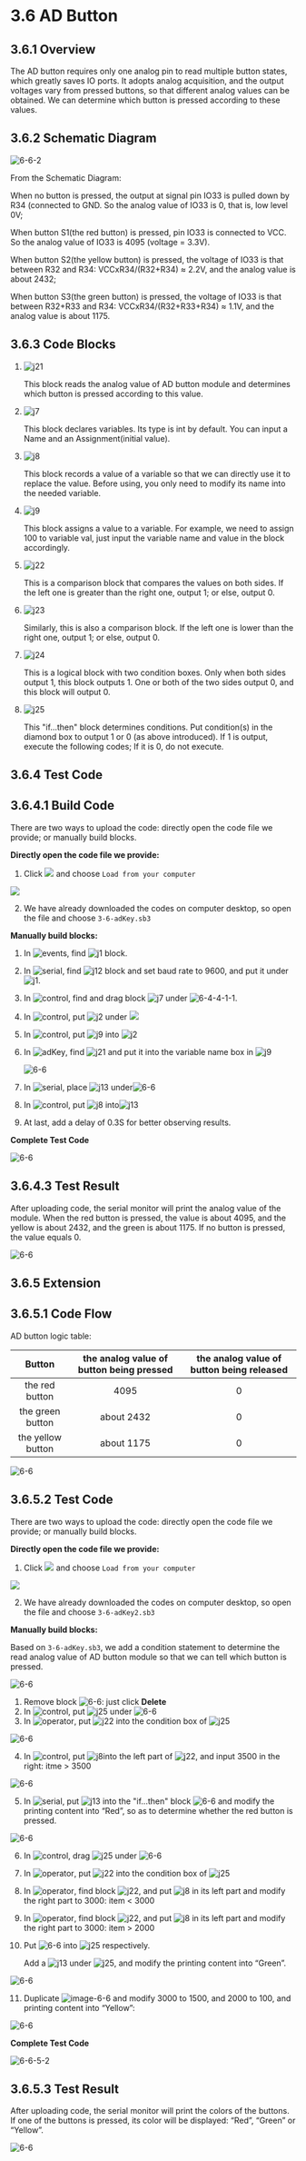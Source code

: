 # 3.6 AD Button

## 3.6.1 Overview

The AD button requires only one analog pin to read multiple button states, which greatly saves IO ports. It adopts analog acquisition, and the output voltages vary from pressed buttons, so that different analog values can be obtained. We can determine which button is pressed according to these values.

##  3.6.2 Schematic Diagram

![6-6-2](./media/6-6-2.png)

From the Schematic Diagram: 

When no button is pressed, the output at signal pin IO33 is pulled down by R34 (connected to GND. So the analog value of IO33 is 0, that is, low level 0V;

When button S1(the red button) is pressed, pin IO33 is connected to VCC. So the analog value of IO33 is 4095 (voltage = 3.3V).

When button S2(the yellow button) is pressed, the voltage of IO33 is that between R32 and R34: VCCxR34/(R32+R34) ≈ 2.2V, and the analog value is about 2432;

When button S3(the green button) is pressed, the voltage of IO33 is that between R32+R33 and R34: VCCxR34/(R32+R33+R34) ≈ 1.1V, and the analog value is about 1175.

## 3.6.3 Code Blocks

1. ![j21](./media/j21.png) 

   This block reads the analog value of AD button module and determines which button is pressed according to this value.

2. ![j7](./media/j7.png) 

   This block declares variables. Its type is int by default. You can input a Name and an Assignment(initial value).

3. ![j8](./media/j8.png) 

   This block records a value of a variable so that we can directly use it to replace the value. Before using, you only need to modify its name into the needed variable.

4. ![j9](./media/j9.png) 

   This block assigns a value to a variable. For example, we need to assign 100 to variable val, just input the variable name and value in the block accordingly. 

5. ![j22](./media/j22.png) 

   This is a comparison block that compares the values on both sides. If the left one is greater than the right one, output 1; or else, output 0.

6. ![j23](./media/j23.png) 

   Similarly, this is also a comparison block. If the left one is lower than the right one, output 1; or else, output 0.

7. ![j24](./media/j24.png) 

   This is a logical block with two condition boxes. Only when both sides output 1, this block outputs 1. One or both of the two sides output 0, and this block will output 0.

8. ![j25](./media/j25.png) 

   This "if...then" block determines conditions. Put condition(s) in the diamond box to output 1 or 0 (as above introduced). If 1 is output, execute the following codes; If it is 0, do not execute. 

## 3.6.4 Test Code

## 3.6.4.1 Build Code

There are two ways to upload the code: directly open the code file we provide; or manually build blocks.

**Directly open the code file we provide:**

1. Click ![](./media/j68.png) and choose `Load from your computer`

![](./media/j67.png)

2. We have already downloaded the codes on computer desktop, so open the file and choose `3-6-adKey.sb3`

**Manually build blocks:**

1. In ![events](./media/events.png), find ![j1](./media/j1.png) block.

2. In ![serial](./media/serial.png), find ![j12](./media/j12.png) block and set baud rate to 9600, and put it under ![j1](./media/j1.png).

3. In ![control](./media/variable.png), find and drag block ![j7](./media/j7.png) under ![6-4-4-1-1](./media/6-2-4-1-1.png).

4. In ![control](./media/control.png), put ![j2](./media/j2.png) under ![](./media/j7.png)

5. In ![control](./media/variable.png), put ![j9](./media/j9.png) into ![j2](./media/j2.png)

6. In ![adKey](./media/adKey.png), find ![j21](./media/j21.png) and put it into the variable name box in ![j9](./media/j9.png)

   ![6-6](./media/6-6-4-1-2.png)

7. In ![serial](./media/serial.png), place ![j13](./media/j13.png) under![6-6](./media/6-6-4-1-3.png)

8. In ![control](./media/variable.png), put ![j8](./media/j8.png) into![j13](./media/j13.png)

9. At last, add a delay of 0.3S for better observing results.

**Complete Test Code**

![6-6](./media/6-6-4-1-4.png)

## 3.6.4.3 Test Result

After uploading code, the serial monitor will print the analog value of the module. When the red button is pressed, the value is about 4095, and the yellow is about 2432, and the green is about 1175. If no button is pressed, the value equals 0.

![6-6](./media/6-6-4-2.png)

##  3.6.5 Extension

## 3.6.5.1 Code Flow

AD button logic table: 

|      Button       | the analog value of button being pressed | the analog value of button being released |
| :---------------: | :--------------------------------------: | :---------------------------------------: |
|  the red button   |                   4095                   |                     0                     |
| the green button  |                about 2432                |                     0                     |
| the yellow button |                about 1175                |                     0                     |

![6-6](./media/6-6-5-1.png)

## 3.6.5.2 Test Code

There are two ways to upload the code: directly open the code file we provide; or manually build blocks.

**Directly open the code file we provide:**

1. Click ![](./media/j68.png) and choose `Load from your computer`

![](./media/j67.png)

2. We have already downloaded the codes on computer desktop, so open the file and choose `3-6-adKey2.sb3`

**Manually build blocks:**

Based on `3-6-adKey.sb3`, we add a condition statement to determine the read analog value of AD button module so that we can tell which button is pressed.

![6-6](./media/6-6-4-1-4.png)

1. Remove block ![6-6](./media/6-6-5-2-1.png): just click **Delete**
2. In ![control](./media/control.png), put ![j25](./media/j25.png) under ![6-6](./media/6-6-5-2-9.png)
3. In ![operator](./media/operator.png), put ![j22](./media/j22.png) into the condition box of ![j25](./media/j25.png)

![6-6](./media/6-6-5-2-2.png)

4. In ![control](./media/variable.png), put ![j8](./media/j8.png)into the left part of ![j22](./media/j22.png), and input 3500 in the right: itme > 3500

![6-6](./media/6-6-5-2-3.png)

5. In ![serial](./media/serial.png), put ![j13](./media/j13.png) into the "if...then" block ![6-6](./media/6-6-5-2-3.png) and modify the printing content into “Red”, so as to determine whether the red button is pressed.

![6-6](./media/6-6-5-2-4.png)

6. In ![control](./media/control.png), drag ![j25](./media/j25.png) under ![6-6](./media/6-6-5-2-4.png)

7. In ![operator](./media/operator.png), put ![j22](./media/j24.png) into the condition box of ![j25](./media/j25.png)

8. In ![operator](./media/operator.png), find block ![j22](./media/j23.png), and put ![j8](./media/j8.png) in its left part and modify the right part to 3000:  item < 3000

9. In ![operator](./media/operator.png), find block ![j22](./media/j22.png), and put ![j8](./media/j8.png) in its left part and modify the right part to 3000:  item > 2000

10. Put ![6-6](./media/6-6-5-2-5.png) into ![j25](./media/j24.png) respectively. 

    Add a ![j13](./media/j13.png) under ![j25](./media/j25.png), and modify the printing content into “Green”.

![6-6](./media/6-6-5-2-6.png)

11. Duplicate ![image-6-6](./media/6-6-5-2-7.png) and modify 3000 to 1500, and 2000 to 100, and printing content into “Yellow”: 

![6-6](./media/6-6-5-2-8.png)

**Complete Test Code**

![6-6-5-2](./media/6-6-5-2.png)

## 3.6.5.3 Test Result

After uploading code, the serial monitor will print the colors of the buttons. If one of the buttons is pressed, its color will be displayed: “Red”, “Green” or “Yellow”.

![6-6](./media/6-6-5-3.png)